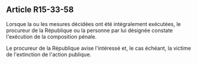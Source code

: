 Article R15-33-58
----
Lorsque la ou les mesures décidées ont été intégralement exécutées, le procureur
de la République ou la personne par lui désignée constate l'exécution de la
composition pénale.

Le procureur de la République avise l'intéressé et, le cas échéant, la victime
de l'extinction de l'action publique.
